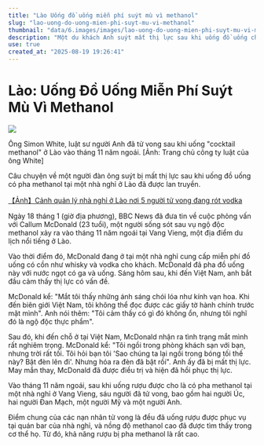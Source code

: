 ```yaml
---
title: "Lào Uống đồ uống miễn phí suýt mù vì methanol"
slug: "lao-uong-do-uong-mien-phi-suyt-mu-vi-methanol"
thumbnail: "data/6.images/images/lao-uong-do-uong-mien-phi-suyt-mu-vi-methanol.webp"
description: "Một du khách Anh suýt mất thị lực sau khi uống đồ uống chứa methanol tại một nhà nghỉ ở Lào, nơi nhiều người khác cũng đã tử vong."
use: true
created_at: "2025-08-19 19:26:41"
---
```


# Lào: Uống Đồ Uống Miễn Phí Suýt Mù Vì Methanol

![](/images/20250819-00000029-cnippou-000-1-view.webp)

Ông Simon White, luật sư người Anh đã tử vong sau khi uống "cocktail methanol" ở Lào vào tháng 11 năm ngoái. [Ảnh: Trang chủ công ty luật của ông White]

Câu chuyện về một người đàn ông suýt bị mất thị lực sau khi uống đồ uống có pha methanol tại một nhà nghỉ ở Lào đã được lan truyền.

[【Ảnh】Cảnh quản lý nhà nghỉ ở Lào nơi 5 người tử vong đang rót vodka](https://japanese.joins.com/JArticle/326534)

Ngày 18 tháng 1 (giờ địa phương), BBC News đã đưa tin về cuộc phỏng vấn với Callum McDonald (23 tuổi), một người sống sót sau vụ ngộ độc methanol xảy ra vào tháng 11 năm ngoái tại Vang Vieng, một địa điểm du lịch nổi tiếng ở Lào.

Vào thời điểm đó, McDonald đang ở tại một nhà nghỉ cung cấp miễn phí đồ uống có cồn như whisky và vodka cho khách. McDonald đã pha đồ uống này với nước ngọt có ga và uống. Sáng hôm sau, khi đến Việt Nam, anh bắt đầu cảm thấy thị lực có vấn đề.

McDonald kể: "Mắt tôi thấy những ánh sáng chói lóa như kính vạn hoa. Khi đến biên giới Việt Nam, tôi không thể đọc được các giấy tờ hành chính trước mặt mình". Anh nói thêm: "Tôi cảm thấy có gì đó không ổn, nhưng tôi nghĩ đó là ngộ độc thực phẩm".

Sau đó, khi đến chỗ ở tại Việt Nam, McDonald nhận ra tình trạng mắt mình rất nghiêm trọng. McDonald kể: "Tôi ngồi trong phòng khách sạn với bạn, nhưng trời rất tối. Tôi hỏi bạn tôi 'Sao chúng ta lại ngồi trong bóng tối thế này? Bật đèn lên đi'. Nhưng hóa ra đèn đã bật rồi". Anh ấy đã bị mất thị lực. May mắn thay, McDonald đã được điều trị và hiện đã hồi phục thị lực.

Vào tháng 11 năm ngoái, sau khi uống rượu được cho là có pha methanol tại một nhà nghỉ ở Vang Vieng, sáu người đã tử vong, bao gồm hai người Úc, hai người Đan Mạch, một người Mỹ và một người Anh.

Điểm chung của các nạn nhân tử vong là đều đã uống rượu được phục vụ tại quán bar của nhà nghỉ, và nồng độ methanol cao đã được tìm thấy trong cơ thể họ. Từ đó, khả năng rượu bị pha methanol là rất cao.